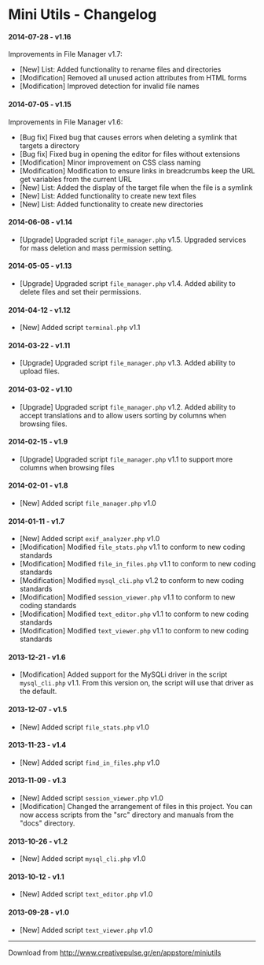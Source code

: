 Mini Utils - Changelog
======================

#### 2014-07-28 - v1.16 ####

Improvements in File Manager v1.7:

* [New] List: Added functionality to rename files and directories
* [Modification] Removed all unused action attributes from HTML forms
* [Modification] Improved detection for invalid file names

#### 2014-07-05 - v1.15 ####

Improvements in File Manager v1.6:

* [Bug fix] Fixed bug that causes errors when deleting a symlink that targets a directory
* [Bug fix] Fixed bug in opening the editor for files without extensions
* [Modification] Minor improvement on CSS class naming
* [Modification] Modification to ensure links in breadcrumbs keep the URL get variables from the current URL
* [New] List: Added the display of the target file when the file is a symlink
* [New] List: Added functionality to create new text files
* [New] List: Added functionality to create new directories

#### 2014-06-08 - v1.14 ####
* [Upgrade] Upgraded script `file_manager.php` v1.5. Upgraded services for mass deletion and mass permission setting.

#### 2014-05-05 - v1.13 ####
* [Upgrade] Upgraded script `file_manager.php` v1.4. Added ability to delete files and set their permissions.

#### 2014-04-12 - v1.12 ####
* [New] Added script `terminal.php` v1.1

#### 2014-03-22 - v1.11 ####
* [Upgrade] Upgraded script `file_manager.php` v1.3. Added ability to upload files.

#### 2014-03-02 - v1.10 ####
* [Upgrade] Upgraded script `file_manager.php` v1.2. Added ability to accept translations and to allow users sorting by columns when browsing files.

#### 2014-02-15 - v1.9 ####
* [Upgrade] Upgraded script `file_manager.php` v1.1 to support more columns when browsing files

#### 2014-02-01 - v1.8 ####
* [New] Added script `file_manager.php` v1.0

#### 2014-01-11 - v1.7 ####
* [New] Added script `exif_analyzer.php` v1.0
* [Modification] Modified `file_stats.php` v1.1 to conform to new coding standards
* [Modification] Modified `file_in_files.php` v1.1 to conform to new coding standards
* [Modification] Modified `mysql_cli.php` v1.2 to conform to new coding standards
* [Modification] Modified `session_viewer.php` v1.1 to conform to new coding standards
* [Modification] Modified `text_editor.php` v1.1 to conform to new coding standards
* [Modification] Modified `text_viewer.php` v1.1 to conform to new coding standards

#### 2013-12-21 - v1.6 ####
* [Modification] Added support for the MySQLi driver in the script `mysql_cli.php` v1.1. From this version on, the script will use that driver as the default.

#### 2013-12-07 - v1.5 ####
* [New] Added script `file_stats.php` v1.0

#### 2013-11-23 - v1.4 ####
* [New] Added script `find_in_files.php` v1.0

#### 2013-11-09 - v1.3 ####
* [New] Added script `session_viewer.php` v1.0
* [Modification] Changed the arrangement of files in this project. You can now access scripts from the "src" directory and manuals from the "docs" directory.

#### 2013-10-26 - v1.2 ####
* [New] Added script `mysql_cli.php` v1.0

#### 2013-10-12 - v1.1 ####
* [New] Added script `text_editor.php` v1.0

#### 2013-09-28 - v1.0 ####
* [New] Added script `text_viewer.php` v1.0

***

Download from http://www.creativepulse.gr/en/appstore/miniutils
